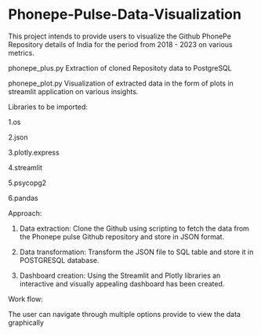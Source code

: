 # Phonepe-Pulse-Data-Visualization

This project intends to provide users to visualize the Github PhonePe Repository details of India for the period from 2018 - 2023 on various metrics.

phonepe_plus.py
  Extraction of cloned Repositoty data to PostgreSQL

phonepe_plot.py
  Visualization of extracted data in the form of plots in streamlit application on various insights.

Libraries to be imported:

1.os

2.json

3.plotly.express

4.streamlit

5.psycopg2

6.pandas

Approach:
1. Data extraction: Clone the Github using scripting to fetch the data from the Phonepe pulse Github repository and store in JSON format.

2. Data transformation: Transform the JSON file to SQL table and store it in POSTGRESQL database.

3. Dashboard creation: Using the Streamlit and Plotly libraries an interactive and visually appealing dashboard has been created.

Work flow:

The user can navigate through multiple options provide to view the data graphically
